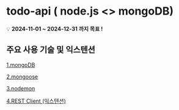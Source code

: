 # todo-api ( node.js <> mongoDB)

💡  **2024-11-01 ~ 2024-12-31 까지 목표 !**


## 주요 사용 기술 및 익스텐션

[1.mongoDB](https://www.notion.so/1-mongoDB-134b853ac11a8064ad3befc68df86327?pvs=21)

[2.mongoose ](https://www.notion.so/2-mongoose-134b853ac11a8095aec1c8c093418413?pvs=21)

[3.nodemon](https://www.notion.so/3-nodemon-134b853ac11a8087873bcd256e706fde?pvs=21)

[4.REST Client (익스텐션)](https://www.notion.so/4-REST-Client-134b853ac11a80e2892bc59f638d5a24?pvs=21)


